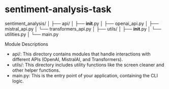 # sentiment-analysis-task

sentiment_analysis/
│
├── api/
│   ├── __init__.py
│   ├── openai_api.py
│   ├── mistral_api.py
│   └── transformers_api.py
│
├── utils/
│   ├── __init__.py
│   └── utilities.py
│
└── main.py

Module Descriptions
* api/: This directory contains modules that handle interactions with different APIs (OpenAI, MistralAI, and Transformers).
* utils/: This directory includes utility functions like the screen cleaner and other helper functions.
* main.py: This is the entry point of your application, containing the CLI logic.